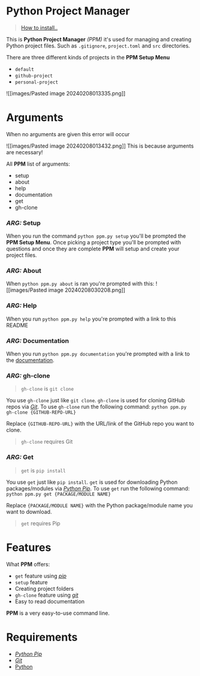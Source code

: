 # Python Project Manager

> [How to install..](docs/Documentation.md)

This is **Python Project Manager** *(PPM)* it's used for managing and creating Python project files. Such as `.gitignore`, `project.toml` and `src` directories.

There are three different kinds of projects in the **PPM Setup Menu**
* `default`
* `github-project`
* `personal-project`

![[images/Pasted image 20240208013335.png]]

# Arguments

When no arguments are given this error will occur

![[images/Pasted image 20240208013432.png]]
This is because arguments are necessary!

All **PPM** list of arguments:
* setup
* about
* help
* documentation
* get
* gh-clone
### *ARG:* Setup

When you run the command `python ppm.py setup` you'll be prompted the **PPM Setup Menu**. Once picking a project type you'll be prompted with questions and once they are complete **PPM** will setup and create your project files.
### *ARG:* About

When `python ppm.py about` is ran you're prompted with this:
![[images/Pasted image 20240208030208.png]]
### *ARG:* Help

When you run `python ppm.py help` you're prompted with a link to this README

### *ARG:* Documentation

When you run `python ppm.py documentation` you're prompted with a link to the [documentation](docs/Documentation.md).

### *ARG:* gh-clone
> `gh-clone` is `git clone`

You use `gh-clone` just like `git clone`. `gh-clone` is used for cloning GitHub repos via *[Git](https://git-scm.com/)*. To use `gh-clone` run the following command: `python ppm.py gh-clone {GITHUB-REPO-URL}`

Replace `{GITHUB-REPO-URL}` with the URL/link of the GitHub repo you want to clone.
> `gh-clone` requires Git
### *ARG:* Get
> `get` is `pip install`

You use `get` just like `pip install`. `get` is used for downloading Python packages/modules via *[Python Pip](https://pypi.org/)*. To use `get` run the following command: `python ppm.py get {PACKAGE/MODULE NAME}`

Replace `{PACKAGE/MODULE NAME}` with the Python package/module name you want to download.
> `get` requires Pip

# Features

What **PPM** offers:
* `get` feature using *[pip](https://pypi.org/)*
* `setup` feature
* Creating project folders
* `gh-clone` feature using *[git](https://git-scm.com/)*
* Easy to read documentation

**PPM** is a very easy-to-use command line.


# Requirements

* *[Python Pip](https://pypi.org/)*
* *[Git](https://git-scm.com/)*
* [Python](https://www.python.org/downloads/)